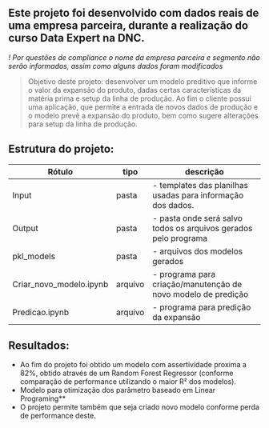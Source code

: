 ## Este projeto foi desenvolvido com dados reais de uma empresa parceira, durante a realização do curso Data Expert na DNC.<br>
<i>! Por questões de compliance o nome da empresa parceira e segmento não serão informados, assim como alguns dados foram modificados</i>
  
> Objetivo deste projeto: desenvolver um modelo preditivo que informe o valor da expansão do produto, dadas certas características da matéria prima
  e setup da linha de produção. Ao fim o cliente possui uma aplicação, que permite a entrada de novos dados de produção e o modelo prevê a expansão do produto,
  bem como sugere alterações para setup da linha de produção.
  
  
## Estrutura do projeto:

|Rótulo|tipo|descrição
|---|---|---
|Input|pasta|- templates das planilhas usadas para informação dos dados.
|Output|pasta|- pasta onde será salvo todos os arquivos gerados pelo programa
|pkl_models|pasta|- arquivos dos modelos gerados
|Criar_novo_modelo.ipynb|arquivo|- programa para criação/manutenção de novo modelo de predição
|Predicao.ipynb|arquivo|- programa para predição da expansão
  
## Resultados:
  - Ao fim do projeto foi obtido um modelo com assertividade proxima a 82%, 
    obtido através de um Random Forest Regressor (conforme comparação de performance utilizando o maior R² dos modelos).
  - Modelo para otimização dos parâmetro baseado em Linear Programing**
  - O projeto permite também que seja criado novo modelo conforme perda de performance deste.
